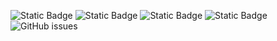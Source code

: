 ![Static Badge](https://img.shields.io/badge/blacklists-60-000000) ![Static Badge](https://img.shields.io/badge/blacklisted-3232536-cc0000) ![Static Badge](https://img.shields.io/badge/whitelisted-2244-00CC00) ![Static Badge](https://img.shields.io/badge/streaming_blacklist-28107-000000) ![GitHub issues](https://img.shields.io/github/issues/fabriziosalmi/blacklists)
